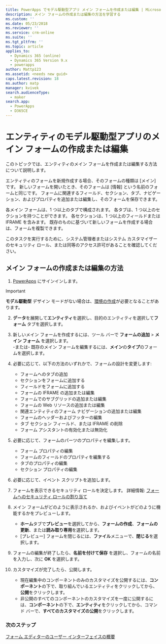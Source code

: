 ```yaml
---
title: PowerApps でモデル駆動型アプリ メイン フォームを作成または編集 | MicrosoftDocs
description: メイン フォームの作成または編集の方法を学習する
ms.custom: ''
ms.date: 05/23/2018
ms.reviewer: ''
ms.service: crm-online
ms.suite: ''
ms.tgt_pltfrm: ''
ms.topic: article
applies_to:
  - Dynamics 365 (online)
  - Dynamics 365 Version 9.x
  - powerapps
author: Mattp123
ms.assetid: <needs new guid>
caps.latest.revision: 18
ms.author: matp
manager: kvivek
search.audienceType:
  - maker
search.app:
  - PowerApps
  - D365CE
---
```

# <a name="create-or-edit-a-model-driven-app-main-form-for-an-entity"></a>エンティティのモデル駆動型アプリのメイン フォームの作成または編集 

このトピックでは、エンティティのメイン フォームを作成または編集する方法について説明します。

エンティティのフォームを新規作成する場合、そのフォームの種類は [メイン] です。 新しいフォームを開いたとき、そのフォームは [情報] という名前のフォームと同じです。 フォームに関連するフィールド、セクション、タブ、ナビゲーション、およびプロパティを追加または編集し、そのフォームを保存できます。

各メイン フォームは、1 つ以上のタブで構成されます。 各タブは、1 つ以上のセクションを持つことができます。 各セクションは、1 つ以上のフィールドまたは IFRAME を含みます。 既存のものに基づいて新しいフォームを作成する場合は、フォームを複製できます。 

このタスクを実行するために、システム管理者またはシステム カスタマイザーのセキュリティ ロール、または同等のアクセス許可があることを確認してください。

## <a name="how-to-create-or-edit-a-main-form"></a>メイン フォームの作成または編集の方法
  
1.   [PowerApps](https://web.powerapps.com/?utm_source=padocs&utm_medium=linkinadoc&utm_campaign=referralsfromdoc) にサインインします。


> [!IMPORTANT]
> **モデル駆動型** デザイン モードがない場合は、[環境の作成](https://docs.microsoft.com/powerapps/administrator/create-environment)が必要となることがあります。   
  
2.  **データ**を展開して**エンティティ**を選択し、目的のエンティティを選択して**フォーム** タブを選択します。 

3. 新しいメイン フォームを作成するには、ツール バーで **フォームの追加** > **メイン フォーム** を選択します。  
    \-または- 既存のメイン フォームを編集するには、**メイン**の**タイプ**のフォームを選択します。
  
3.  必要に応じて、以下の方法のいずれかで、フォームの設計を変更します:
    -   フォームへのタブの追加
    -   セクションをフォームに追加する
    -   フィールドをフォームに追加する
    -   フォームの IFRAME の追加または編集
    -   フォームでのサブグリッドの追加または編集
    -   フォームの Web リソースの追加または編集
    -   関連エンティティのフォーム ナビゲーションの追加または編集
    -   フォームのヘッダーおよびフッターの編集
    -   タブ セクション フィールド、または IFRAME の削除
    -   フォーム アシスタントの有効化または無効化
    
4.  必要に応じて、フォームのパーツのプロパティを編集します。
    -   フォーム プロパティの編集
    -   フォームのフィールドのプロパティを編集する
    -   タブのプロパティの編集
    -   セクション プロパティの編集

5.  必要に応じて、イベント スクリプトを追加します。 

6.  フォームを表示できるセキュリティ ロールを決定します。 詳細情報: [フォームへのセキュリティ ロールの割り当て](https://docs.microsoft.com/dynamics365/customer-engagement/admin/assign-security-roles-form)

7.  メイン フォームがどのように表示されるか、およびイベントがどのように機能するかをプレビューします。
    - **ホーム**タブで**プレビュー**を選択してから、**フォームの作成**、**フォームの更新**、または**読み取り専用**を選択します。
    - [プレビュー] フォームを閉じるには、**ファイル**メニューで、**閉じる**を選択します。

8.  フォームの編集が終了したら、**名前を付けて保存** を選択し、フォームの名前を入力し、次に **OK** を選択します。

9.  カスタマイズが完了したら、公開します。
    -   現在編集中のコンポーネントのみのカスタマイズを公開するには、**コンポーネント**の下で、取り組んでいるエンティティをクリックしてから、**公開**をクリックします。
    -   非公開のすべてのコンポーネントのカスタマイズを一度に公開するには、**コンポーネント**の下で、**エンティティ**をクリックしてから、コマンド バーで、**すべてのカスタマイズの公開**をクリックします。
    
 
### <a name="next-steps"></a>次のステップ  
[フォーム エディターのユーザー インターフェイスの概要](form-editor-user-interface-legacy.md)
 
